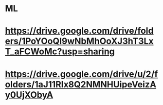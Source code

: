 # ML
# https://drive.google.com/drive/folders/1PoYOoQI9wNbMhOoXJ3hT3LxT_aFCWoMc?usp=sharing
# https://drive.google.com/drive/u/2/folders/1aJ11RIx8Q2NMNHUipeVeizAy0UjXObyA
